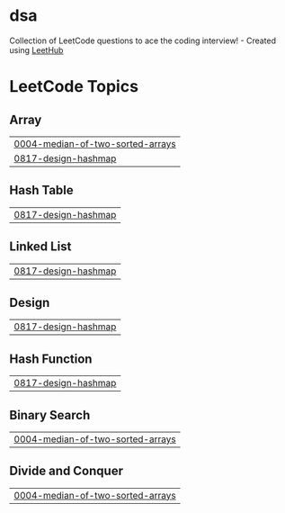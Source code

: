 # dsa
Collection of LeetCode questions to ace the coding interview! - Created using [LeetHub](https://github.com/QasimWani/LeetHub)

<!---LeetCode Topics Start-->
# LeetCode Topics
## Array
|  |
| ------- |
| [0004-median-of-two-sorted-arrays](https://github.com/La-BeTe/dsa/tree/master/0004-median-of-two-sorted-arrays) |
| [0817-design-hashmap](https://github.com/La-BeTe/dsa/tree/master/0817-design-hashmap) |
## Hash Table
|  |
| ------- |
| [0817-design-hashmap](https://github.com/La-BeTe/dsa/tree/master/0817-design-hashmap) |
## Linked List
|  |
| ------- |
| [0817-design-hashmap](https://github.com/La-BeTe/dsa/tree/master/0817-design-hashmap) |
## Design
|  |
| ------- |
| [0817-design-hashmap](https://github.com/La-BeTe/dsa/tree/master/0817-design-hashmap) |
## Hash Function
|  |
| ------- |
| [0817-design-hashmap](https://github.com/La-BeTe/dsa/tree/master/0817-design-hashmap) |
## Binary Search
|  |
| ------- |
| [0004-median-of-two-sorted-arrays](https://github.com/La-BeTe/dsa/tree/master/0004-median-of-two-sorted-arrays) |
## Divide and Conquer
|  |
| ------- |
| [0004-median-of-two-sorted-arrays](https://github.com/La-BeTe/dsa/tree/master/0004-median-of-two-sorted-arrays) |
<!---LeetCode Topics End-->